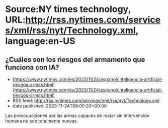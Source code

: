 # Source:NY times technology, URL:http://rss.nytimes.com/services/xml/rss/nyt/Technology.xml, language:en-US

## ¿Cuáles son los riesgos del armamento que funciona con IA?
 - [https://www.nytimes.com/es/2023/11/24/espanol/inteligencia-artificial-riesgos-armas.html](https://www.nytimes.com/es/2023/11/24/espanol/inteligencia-artificial-riesgos-armas.html)
 - RSS feed: http://rss.nytimes.com/services/xml/rss/nyt/Technology.xml
 - date published: 2023-11-24T08:00:33+00:00

Las preocupaciones por las armas capaces de matar sin intervención humana no son totalmente nuevas.

